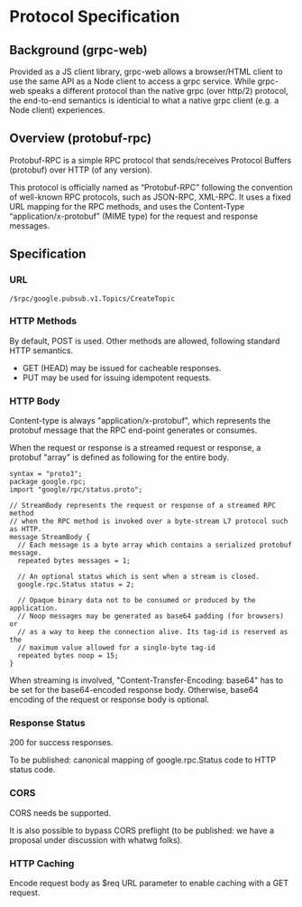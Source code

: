 # Protocol Specification

## Background (grpc-web)

Provided as a JS client library, grpc-web allows a browser/HTML client to use the same API as a Node client to access a grpc service.
While grpc-web speaks a different protocol than the native grpc (over http/2) protocol, the end-to-end semantics is identicial to 
what a native grpc client (e.g. a Node client) experiences.

## Overview (protobuf-rpc)

Protobuf-RPC is a simple RPC protocol that sends/receives Protocol Buffers (protobuf) over HTTP (of any version).

This protocol is officially named as “Protobuf-RPC” following the convention of well-known RPC protocols, such as JSON-RPC, XML-RPC. 
It uses a fixed URL mapping for the RPC methods, and uses the Content-Type “application/x-protobuf” (MIME type) 
for the request and response messages.

## Specification

### URL
    /$rpc/google.pubsub.v1.Topics/CreateTopic

### HTTP Methods

By default, POST is used. Other methods are allowed, following standard HTTP semantics.
* GET (HEAD) may be issued for cacheable responses. 
* PUT may be used for issuing idempotent requests.

### HTTP Body

Content-type is always "application/x-protobuf", which represents the protobuf message that the RPC end-point generates or consumes.

When the request or response is a streamed request or response, a protobuf "array" is defined as following for the entire body.

```
syntax = "proto3";
package google.rpc;
import "google/rpc/status.proto";

// StreamBody represents the request or response of a streamed RPC method
// when the RPC method is invoked over a byte-stream L7 protocol such as HTTP.
message StreamBody {
  // Each message is a byte array which contains a serialized protobuf message.
  repeated bytes messages = 1;

  // An optional status which is sent when a stream is closed.
  google.rpc.Status status = 2;

  // Opaque binary data not to be consumed or produced by the application.
  // Noop messages may be generated as base64 padding (for browsers) or
  // as a way to keep the connection alive. Its tag-id is reserved as the
  // maximum value allowed for a single-byte tag-id
  repeated bytes noop = 15;
}
```

When streaming is involved, "Content-Transfer-Encoding: base64" has to be set for the base64-encoded response body. 
Otherwise, base64 encoding of the request or response body is optional.

### Response Status

200 for success responses. 

To be published: canonical mapping of google.rpc.Status code to HTTP status code.

### CORS

CORS needs be supported. 

It is also possible to bypass CORS preflight (to be published: we have a proposal under discussion with whatwg folks).

### HTTP Caching

Encode request body as $req URL parameter to enable caching with a GET request.
